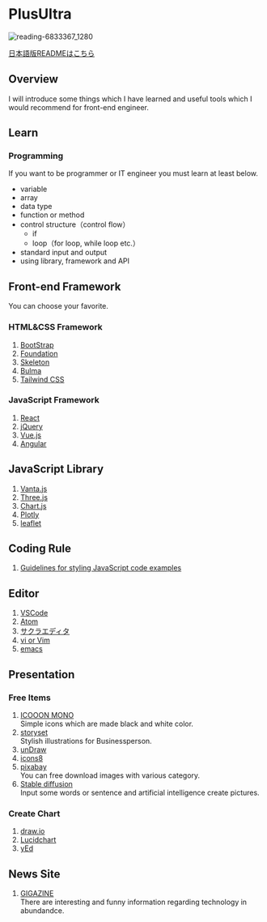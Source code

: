 # PlusUltra

![reading-6833367_1280](https://user-images.githubusercontent.com/115355723/195891368-73101920-cb2c-404b-a9ca-f42ee06d7034.png)

[日本語版READMEはこちら](https://github.com/Titan-no6/PlusUltra/blob/main/README-ja.md)

## Overview
I will introduce some things which I have learned and useful tools which I would recommend for front-end engineer.

## Learn
### Programming
If you want to be programmer or IT engineer you must learn at least below.
- variable
- array
- data type
- function or method
- control structure（control flow）
  - if
  - loop（for loop, while loop etc.）
- standard input and output
- using library, framework and API

## Front-end Framework
You can choose your favorite.
### HTML&CSS Framework
1. [BootStrap](https://getbootstrap.com/)
1. [Foundation](https://get.foundation/)
1. [Skeleton](http://getskeleton.com/)
1. [Bulma](https://bulma.io/)
1. [Tailwind CSS](https://tailwindcss.com/)
### JavaScript Framework
1. [React](https://reactjs.org/)
1. [jQuery](https://jquery.com/)
1. [Vue.js](https://vuejs.org/)
1. [Angular](https://angular.io/start)

## JavaScript Library
1. [Vanta.js](https://www.vantajs.com/)
1. [Three.js](https://threejs.org/)
1. [Chart.js](https://www.chartjs.org/)
1. [Plotly](https://plotly.com/javascript/)
1. [leaflet](https://leafletjs.com/)

## Coding Rule
1. [Guidelines for styling JavaScript code examples](https://developer.mozilla.org/en-US/docs/MDN/Writing_guidelines/Writing_style_guide/Code_style_guide/JavaScript)

## Editor
1. [VSCode](https://code.visualstudio.com/)
1. [Atom](https://atom.io/)
1. [サクラエディタ](https://sakura-editor.github.io/)
1. [vi or Vim](https://www.vim.org/)
1. [emacs](https://www.gnu.org/software/emacs/)

## Presentation
### Free Items
1. [ICOOON MONO](https://icooon-mono.com/)  
Simple icons which are made black and white color.
1. [storyset](https://storyset.com/)  
Stylish illustrations for  Businessperson.
1. [unDraw](https://undraw.co/illustrations)
1. [icons8](https://icons8.jp/icons#styles)
1. [pixabay](https://pixabay.com/ja/)  
You can free download images with various category.
1. [Stable diffusion](https://huggingface.co/spaces/stabilityai/stable-diffusion)  
Input some words or sentence and artificial intelligence create pictures.
### Create Chart
1. [draw.io](https://app.diagrams.net/)
1. [Lucidchart](https://www.lucidchart.com/pages/ja)
1. [yEd](https://www.yworks.com/products/yed)

## News Site
1. [GIGAZINE](https://gigazine.net/)  
There are interesting and funny information regarding technology in abundandce.
